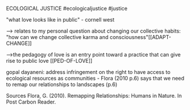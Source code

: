ECOLOGICAL JUSTICE
#ecologicaljustice #justice

"what love looks like in public" - cornell west 

--> relates to my personal question about changing our collective habits: "how can we change collective karma and consciousness"[[ADAPT-CHANGE]]

-->the pedagogy of love is an entry point toward a practice that can give rise to public love [[PED-OF-LOVE]]

gopal dayaneni: address infringement on the right to have access to ecological resources as communities - Flora (2010 p.6) says that we need to remap our relationships to landscapes (p.6)

Sources
Flora, G. (2010). Remapping Relationships: Humans in Nature. In Post Carbon Reader.



